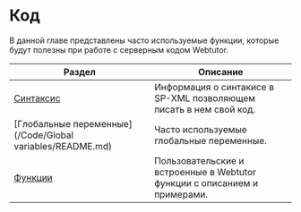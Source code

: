 # Код

В данной главе представлены часто используемые функции, которые будут полезны при работе с серверным кодом Webtutor.

| Раздел | Описание |
| --- | --- |
| [Синтаксис](/Code/Syntax/README.md) | Информация о синтакисе в SP-XML позволяющем писать в нем свой код. |
| [Глобальные переменные](/Code/Global variables/README.md) | Часто используемые глобальные переменные. |
| [Функции](/Code/Functions/README.md) | Пользовательские и встроенные в Webtutor функции с описанием и примерами. |



